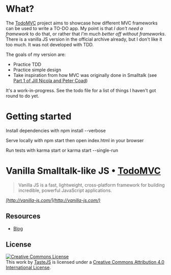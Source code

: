 # What?

The [TodoMVC](http://todomvc.com/) project aims to showcase how different MVC frameworks can be used to write a TO-DO app.  My point is that *I don't need a framework* to do that, or rather that *I'm much better off without frameworks*.  There is a vanilla JS version in the official archive already, but I don't like it too much.  It was not developed with TDD.

The goals of my version are:

 * Practice TDD
 * Practice simple design
 * Take inspiration from how MVC was originally done in Smalltalk (see [Part 1 of Jill Nicola and Peter Coad](https://books.google.it/books/about/Object_oriented_Programming.html?id=nd2WQgAACAAJ))

It's a work-in-progress.  See the todo file for a list of things I haven't got round to do yet.

# Getting started

Install dependencies with
    npm install --verbose

Serve locally with
    npm start
then open index.html in your browser

Run tests with
    karma start
or
    karma start --single-run

# Vanilla Smalltalk-like JS • [TodoMVC](http://todomvc.com)

> Vanilla JS is a fast, lightweight, cross-platform framework for building incredible, powerful JavaScript applications.

<cite>[http://vanilla-js.com/](http://vanilla-js.com/)</cite>


## Resources

- [Blog](http://matteo.vaccari.name/blog/archives/997)

## License

<a rel="license" href="http://creativecommons.org/licenses/by/4.0/deed.en_US"><img alt="Creative Commons License" style="border-width:0" src="http://i.creativecommons.org/l/by/4.0/80x15.png" /></a><br />This <span xmlns:dct="http://purl.org/dc/terms/" href="http://purl.org/dc/dcmitype/InteractiveResource" rel="dct:type">work</span> by <a xmlns:cc="http://creativecommons.org/ns#" href="http://sindresorhus.com" property="cc:attributionName" rel="cc:attributionURL">TasteJS</a> is licensed under a <a rel="license" href="http://creativecommons.org/licenses/by/4.0/deed.en_US">Creative Commons Attribution 4.0 International License</a>.

